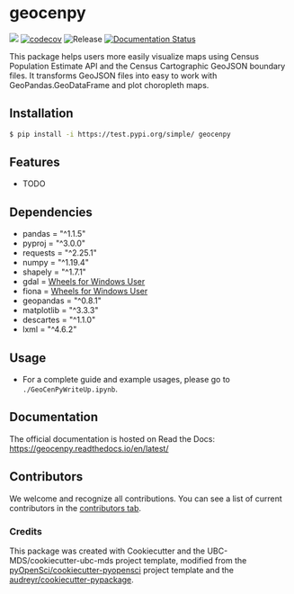 # geocenpy 

![](https://github.com/elliotttrio/geocenpy/workflows/build/badge.svg) [![codecov](https://codecov.io/gh/elliotttrio/geocenpy/branch/main/graph/badge.svg)](https://codecov.io/gh/elliotttrio/geocenpy) ![Release](https://github.com/elliotttrio/geocenpy/workflows/Release/badge.svg) [![Documentation Status](https://readthedocs.org/projects/geocenpy/badge/?version=latest)](https://geocenpy.readthedocs.io/en/latest/?badge=latest)

This package helps users more easily visualize maps using Census Population Estimate API and the Census Cartographic GeoJSON boundary files. It transforms GeoJSON files into easy to work with GeoPandas.GeoDataFrame and plot choropleth maps. 

## Installation

```bash
$ pip install -i https://test.pypi.org/simple/ geocenpy
```

## Features

- TODO

## Dependencies

- pandas = "^1.1.5"
- pyproj = "^3.0.0"
- requests = "^2.25.1"
- numpy = "^1.19.4"
- shapely = "^1.7.1"
- gdal = [Wheels for Windows User](https://www.lfd.uci.edu/~gohlke/pythonlibs/#gdal)
- fiona = [Wheels for Windows User](https://www.lfd.uci.edu/~gohlke/pythonlibs/#fiona)
- geopandas = "^0.8.1"
- matplotlib = "^3.3.3"
- descartes = "^1.1.0"
- lxml = "^4.6.2"


## Usage

- For a complete guide and example usages, please go to `./GeoCenPyWriteUp.ipynb`.

## Documentation

The official documentation is hosted on Read the Docs: https://geocenpy.readthedocs.io/en/latest/

## Contributors

We welcome and recognize all contributions. You can see a list of current contributors in the [contributors tab](https://github.com/elliotttrio/geocenpy/graphs/contributors).

### Credits

This package was created with Cookiecutter and the UBC-MDS/cookiecutter-ubc-mds project template, modified from the [pyOpenSci/cookiecutter-pyopensci](https://github.com/pyOpenSci/cookiecutter-pyopensci) project template and the [audreyr/cookiecutter-pypackage](https://github.com/audreyr/cookiecutter-pypackage).
